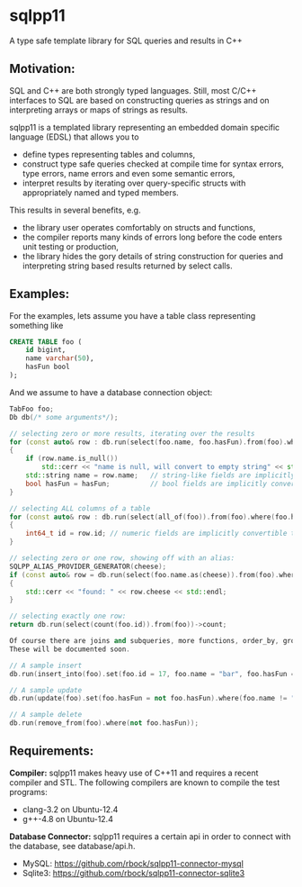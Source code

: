 sqlpp11
=======

A type safe template library for SQL queries and results in C++


Motivation:
-----------
SQL and C++ are both strongly typed languages. Still, most C/C++ interfaces to SQL are based on constructing queries as strings and on interpreting arrays or maps of strings as results.

sqlpp11 is a templated library representing an embedded domain specific language (EDSL) that allows you to

  * define types representing tables and columns,
  * construct type safe queries checked at compile time for syntax errors, type errors, name errors and even some semantic errors,
  * interpret results by iterating over query-specific structs with appropriately named and typed members.

This results in several benefits, e.g.

  * the library user operates comfortably on structs and functions,
  * the compiler reports many kinds of errors long before the code enters unit testing or production,
  * the library hides the gory details of string construction for queries and interpreting string based results returned by select calls.

Examples:
---------
For the examples, lets assume you have a table class representing something like 

```SQL
CREATE TABLE foo (
    id bigint,
    name varchar(50),
    hasFun bool
);
```

And we assume to have a database connection object:

```C++
TabFoo foo;
Db db(/* some arguments*/);

// selecting zero or more results, iterating over the results
for (const auto& row : db.run(select(foo.name, foo.hasFun).from(foo).where(foo.id > 17 and foo.name.like("%bar%"))))
{
    if (row.name.is_null())
        std::cerr << "name is null, will convert to empty string" << std::endl;
    std::string name = row.name;   // string-like fields are implicitly convertible to string
    bool hasFun = hasFun;          // bool fields are implicitly convertible to bool
}

// selecting ALL columns of a table
for (const auto& row : db.run(select(all_of(foo)).from(foo).where(foo.hasFun or foo.name == "joker")))
{
    int64_t id = row.id; // numeric fields are implicitly convertible to numeric c++ types
}

// selecting zero or one row, showing off with an alias:
SQLPP_ALIAS_PROVIDER_GENERATOR(cheese);
if (const auto& row = db.run(select(foo.name.as(cheese)).from(foo).where(foo.id == 17)))
{
    std::cerr << "found: " << row.cheese << std::endl;
}

// selecting exactly one row:
return db.run(select(count(foo.id)).from(foo))->count;

Of course there are joins and subqueries, more functions, order_by, group_by etc.
These will be documented soon.

// A sample insert
db.run(insert_into(foo).set(foo.id = 17, foo.name = "bar", foo.hasFun = true));

// A sample update
db.run(update(foo).set(foo.hasFun = not foo.hasFun).where(foo.name != "nobody"));

// A sample delete
db.run(remove_from(foo).where(not foo.hasFun));
```

Requirements:
-------------
__Compiler:__
sqlpp11 makes heavy use of C++11 and requires a recent compiler and STL. The following compilers are known to compile the test programs:

  * clang-3.2 on Ubuntu-12.4
  * g++-4.8 on Ubuntu-12.4

__Database Connector:__
sqlpp11 requires a certain api in order to connect with the database, see database/api.h.

  * MySQL: https://github.com/rbock/sqlpp11-connector-mysql
  * Sqlite3: https://github.com/rbock/sqlpp11-connector-sqlite3



